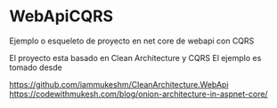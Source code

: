 # WebApiCQRS
Ejemplo o esqueleto de proyecto en net core de webapi con CQRS


El proyecto esta basado en Clean Architecture y CQRS
El ejemplo es tomado desde 

https://github.com/iammukeshm/CleanArchitecture.WebApi
https://codewithmukesh.com/blog/onion-architecture-in-aspnet-core/
